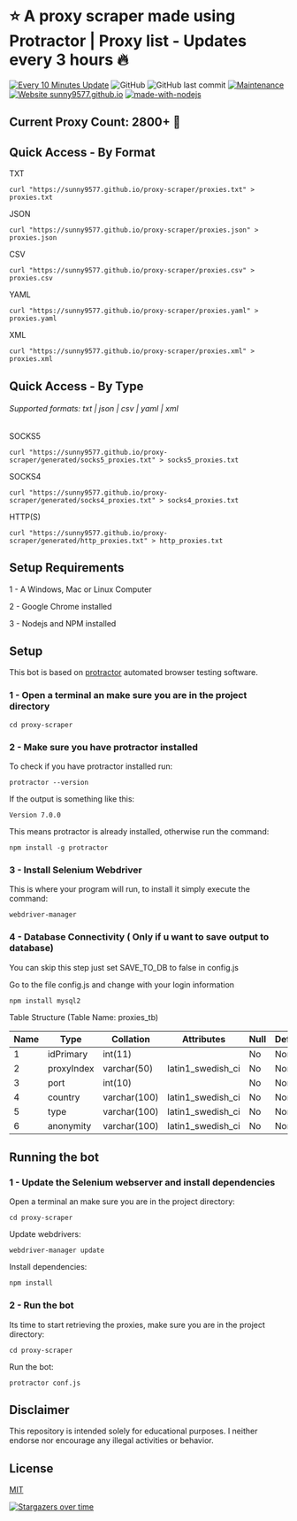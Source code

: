 # ⭐️ A proxy scraper made using Protractor | Proxy list - Updates every 3 hours 🔥

[![Every 10 Minutes Update](https://github.com/sunny9577/proxy-scraper/actions/workflows/nodejs.yml/badge.svg?branch=master)](https://github.com/sunny9577/proxy-scraper/actions/workflows/nodejs.yml)
![GitHub](https://img.shields.io/github/license/sunny9577/proxy-scraper)
![GitHub last commit](https://img.shields.io/github/last-commit/sunny9577/proxy-scraper)
[![Maintenance](https://img.shields.io/badge/Maintained%3F-yes-green.svg)](https://GitHub.com/sunny9577/proxy-scraper/graphs/commit-activity)
[![Website sunny9577.github.io](https://img.shields.io/website-up-down-green-red/http/github.io.svg)](https://sunny9577.github.io/)
[![made-with-nodejs](https://img.shields.io/badge/Made%20with-Nodejs-green.svg)](https://www.nodejs.org/)

<!-- dynamic-count-start -->
## Current Proxy Count: 2800+ 🚀
<!-- dynamic-count-end -->


## Quick Access - By Format


TXT

    curl "https://sunny9577.github.io/proxy-scraper/proxies.txt" > proxies.txt

JSON

    curl "https://sunny9577.github.io/proxy-scraper/proxies.json" > proxies.json

CSV

    curl "https://sunny9577.github.io/proxy-scraper/proxies.csv" > proxies.csv

YAML


    curl "https://sunny9577.github.io/proxy-scraper/proxies.yaml" > proxies.yaml

XML


    curl "https://sunny9577.github.io/proxy-scraper/proxies.xml" > proxies.xml

## Quick Access - By Type
###### Supported formats: txt | json | csv | yaml | xml

SOCKS5

    curl "https://sunny9577.github.io/proxy-scraper/generated/socks5_proxies.txt" > socks5_proxies.txt


SOCKS4

    curl "https://sunny9577.github.io/proxy-scraper/generated/socks4_proxies.txt" > socks4_proxies.txt

HTTP(S)

    curl "https://sunny9577.github.io/proxy-scraper/generated/http_proxies.txt" > http_proxies.txt


## Setup Requirements
1 - A Windows, Mac or Linux Computer

2 - Google Chrome installed

3 - Nodejs and NPM installed

## Setup
This bot is based on [protractor](https://www.protractortest.org/#/) automated browser testing software.
### 1 - Open a terminal an make sure you are in the project directory
	cd proxy-scraper

### 2 - Make sure you have protractor installed
To check if you have protractor installed run:

	protractor --version

If the output is something like this:

	Version 7.0.0

This means protractor is already installed, otherwise run the command:

	npm install -g protractor

### 3 - Install Selenium Webdriver
This is where your program will run, to install it simply execute the command:

	webdriver-manager

### 4 - Database Connectivity ( Only if u want to save output to database)
You can skip this step just set SAVE_TO_DB to false in config.js

Go to the file config.js and change with your login information

	npm install mysql2
	
Table Structure (Table Name: proxies_tb)
		
|Name|Type|Collation|Attributes|Null|Default|Comments|Extra|
|----|----|---------|----------|----|-------|--------|-----|
|1	|idPrimary	|int(11)	|		|No	|None		|AUTO_INCREMENT
|2	|proxyIndex	|varchar(50)	|latin1_swedish_ci		|No	|None		
|3	|port	|int(10)		|	|No	|None		
|4	|country	|varchar(100)	|latin1_swedish_ci		|No	|None		
|5	|type	|varchar(100)	|latin1_swedish_ci		|No	|None		
|6	|anonymity	|varchar(100)	|latin1_swedish_ci		|No	|None	

## Running the bot

### 1 - Update the Selenium webserver and install dependencies
Open a terminal an make sure you are in the project directory:
	
	cd proxy-scraper
	
Update webdrivers:

	webdriver-manager update
	
Install dependencies:

	npm install
	
### 2 - Run the bot
Its time to start retrieving the proxies, make sure you are in the project directory:
	
	cd proxy-scraper
	
Run the bot:

	protractor conf.js

## Disclaimer
This repository is intended solely for educational purposes. I neither endorse nor encourage any illegal activities or behavior.

## License

[MIT](LICENSE)

[![Stargazers over time](https://starchart.cc/sunny9577/proxy-scraper.svg)](https://starchart.cc/Naereen/badges)